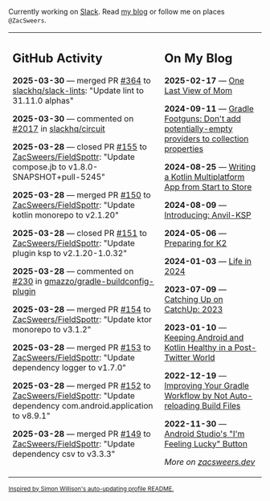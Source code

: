 Currently working on [Slack](https://slack.com/). Read [my blog](https://zacsweers.dev/) or follow me on places `@ZacSweers`.

<table><tr><td valign="top" width="60%">

## GitHub Activity
<!-- githubActivity starts -->
**2025-03-30** — merged PR [#364](https://github.com/slackhq/slack-lints/pull/364) to [slackhq/slack-lints](https://github.com/slackhq/slack-lints): "Update lint to 31.11.0 alphas"

**2025-03-30** — commented on [#2017](https://github.com/slackhq/circuit/issues/2017#issuecomment-2764599256) in [slackhq/circuit](https://github.com/slackhq/circuit)

**2025-03-28** — closed PR [#155](https://github.com/ZacSweers/FieldSpottr/pull/155) to [ZacSweers/FieldSpottr](https://github.com/ZacSweers/FieldSpottr): "Update compose.jb to v1.8.0-SNAPSHOT+pull-5245"

**2025-03-28** — merged PR [#150](https://github.com/ZacSweers/FieldSpottr/pull/150) to [ZacSweers/FieldSpottr](https://github.com/ZacSweers/FieldSpottr): "Update kotlin monorepo to v2.1.20"

**2025-03-28** — closed PR [#151](https://github.com/ZacSweers/FieldSpottr/pull/151) to [ZacSweers/FieldSpottr](https://github.com/ZacSweers/FieldSpottr): "Update plugin ksp to v2.1.20-1.0.32"

**2025-03-28** — commented on [#230](https://github.com/gmazzo/gradle-buildconfig-plugin/issues/230#issuecomment-2762542746) in [gmazzo/gradle-buildconfig-plugin](https://github.com/gmazzo/gradle-buildconfig-plugin)

**2025-03-28** — merged PR [#154](https://github.com/ZacSweers/FieldSpottr/pull/154) to [ZacSweers/FieldSpottr](https://github.com/ZacSweers/FieldSpottr): "Update ktor monorepo to v3.1.2"

**2025-03-28** — merged PR [#153](https://github.com/ZacSweers/FieldSpottr/pull/153) to [ZacSweers/FieldSpottr](https://github.com/ZacSweers/FieldSpottr): "Update dependency logger to v1.7.0"

**2025-03-28** — merged PR [#152](https://github.com/ZacSweers/FieldSpottr/pull/152) to [ZacSweers/FieldSpottr](https://github.com/ZacSweers/FieldSpottr): "Update dependency com.android.application to v8.9.1"

**2025-03-28** — merged PR [#149](https://github.com/ZacSweers/FieldSpottr/pull/149) to [ZacSweers/FieldSpottr](https://github.com/ZacSweers/FieldSpottr): "Update dependency csv to v3.3.3"
<!-- githubActivity ends -->
</td><td valign="top" width="40%">

## On My Blog
<!-- blog starts -->
**2025-02-17** — [One Last View of Mom](https://www.zacsweers.dev/one-last-view-of-mom/)

**2024-09-11** — [Gradle Footguns: Don't add potentially-empty providers to collection properties](https://www.zacsweers.dev/gradle-footgun-adding-empty-providers-to-collection-properties/)

**2024-08-25** — [Writing a Kotlin Multiplatform App from Start to Store](https://www.zacsweers.dev/writing-a-kotlin-multiplatform-app-from-start-to-store/)

**2024-08-09** — [Introducing: Anvil-KSP](https://www.zacsweers.dev/introducing-anvil-ksp/)

**2024-05-06** — [Preparing for K2](https://www.zacsweers.dev/preparing-for-k2/)

**2024-01-03** — [Life in 2024](https://www.zacsweers.dev/life-in-2024/)

**2023-07-09** — [Catching Up on CatchUp: 2023](https://www.zacsweers.dev/catching-up-on-catchup-2023/)

**2023-01-10** — [Keeping Android and Kotlin Healthy in a Post-Twitter World](https://www.zacsweers.dev/keeping-android-healthy/)

**2022-12-19** — [Improving Your Gradle Workflow by Not Auto-reloading Build Files](https://www.zacsweers.dev/improving-your-workflow-by-not-auto-reloading-build-files/)

**2022-11-30** — [Android Studio's "I'm Feeling Lucky" Button](https://www.zacsweers.dev/android-studios-im-feeling-lucky-button/)
<!-- blog ends -->
_More on [zacsweers.dev](https://zacsweers.dev/)_
</td></tr></table>

<sub><a href="https://simonwillison.net/2020/Jul/10/self-updating-profile-readme/">Inspired by Simon Willison's auto-updating profile README.</a></sub>